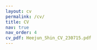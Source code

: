 ```yaml
---
layout: cv
permalink: /cv/
title: CV
nav: true
nav_order: 4
cv_pdf: Heejun_Shin_CV_230715.pdf
---
```

